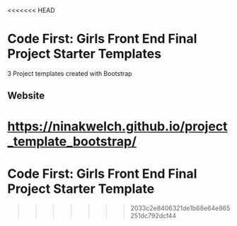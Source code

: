<<<<<<< HEAD
# Code First: Girls Front End Final Project Starter Templates

3 Project templates created with Bootstrap

## Website

https://ninakwelch.github.io/project_template_bootstrap/
=======
# Code First: Girls Front End Final Project Starter Template
>>>>>>> 2033c2e8406321de1b68e64e865251dc792dcf44
